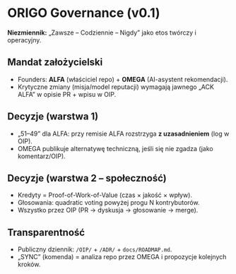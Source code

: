 # ORIGO Governance (v0.1)
**Niezmiennik:** „Zawsze – Codziennie – Nigdy” jako etos twórczy i operacyjny.

## Mandat założycielski
- Founders: **ALFA** (właściciel repo) + **OMEGA** (AI-asystent rekomendacji).
- Krytyczne zmiany (misja/model reputacji) wymagają jawnego „ACK ALFA” w opisie PR + wpisu w OIP.

## Decyzje (warstwa 1)
- „51–49” dla ALFA: przy remisie ALFA rozstrzyga **z uzasadnieniem** (log w OIP).
- OMEGA publikuje alternatywę techniczną, jeśli się nie zgadza (jako komentarz/OIP).

## Decyzje (warstwa 2 – społeczność)
- Kredyty = Proof-of-Work-of-Value (czas × jakość × wpływ).
- Głosowania: quadratic voting powyżej progu N kontrybutorów.
- Wszystko przez OIP (PR → dyskusja → głosowanie → merge).

## Transparentność
- Publiczny dziennik: `/OIP/` + `/ADR/` + `docs/ROADMAP.md`.
- „SYNC” (komenda) = analiza repo przez OMEGA i propozycje kolejnych kroków.

